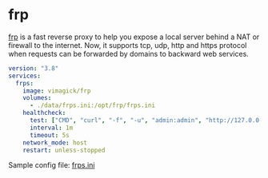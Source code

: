 frp
===

[frp][1] is a fast reverse proxy to help you expose a local server behind a NAT
or firewall to the internet. Now, it supports tcp, udp, http and https protocol
when requests can be forwarded by domains to backward web services.

```yaml
version: "3.8"
services:
  frps:
    image: vimagick/frp
    volumes:
      - ./data/frps.ini:/opt/frp/frps.ini
    healthcheck:
      test: ["CMD", "curl", "-f", "-u", "admin:admin", "http://127.0.0.1:7500/healthz"]
      interval: 1m
      timeout: 5s
    network_mode: host
    restart: unless-stopped
```

Sample config file: [frps.ini][2]

[1]: https://github.com/fatedier/frp
[2]: https://github.com/fatedier/frp/blob/master/conf/frps_full.ini
